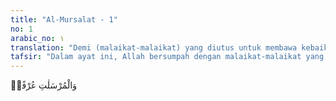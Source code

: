 ```yaml
---
title: "Al-Mursalat - 1"
no: 1
arabic_no: ١
translation: "Demi (malaikat-malaikat) yang diutus untuk membawa kebaikan,"
tafsir: "Dalam ayat ini, Allah bersumpah dengan malaikat-malaikat yang menyebarkan kebaikan. Al-Mursalat (malaikat-malaikat yang diutus) adalah para malaikat yang bertugas untuk menyampaikan nikmat atau karunia Ilahi kepada suatu kaum atau mendatangkan siksaan kepada kelompok lain yang pantas menerimanya. Sebagian ulama mengartikan al-mursalat itu dengan angin yang bertiup terus-menerus ke segala arah atas perintah Tuhan untuk menyebarkan rahmat dan nikmat ke dunia ini."
---
```


وَالْمُرْسَلٰتِ عُرْفًاۙ
